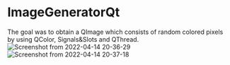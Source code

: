 # ImageGeneratorQt
The goal was to obtain a QImage which consists of random colored pixels by using QColor, Signals&Slots and QThread.
![Screenshot from 2022-04-14 20-36-29](https://user-images.githubusercontent.com/79419141/163443508-de6d7195-9f4b-4ea4-a916-31c80f1f4539.png)
![Screenshot from 2022-04-14 20-37-18](https://user-images.githubusercontent.com/79419141/163443525-f6bae41b-44e9-4647-a547-aec3e8bd69a9.png)

